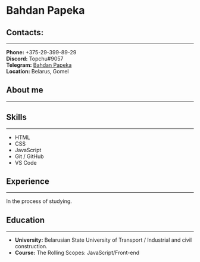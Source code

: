 # Bahdan Papeka

## Contacts:
---
**Phone:** +375-29-399-89-29     
**Discord:** Topchu#9057        
**Telegram:** [Bahdan Papeka](https://t.me/t0pchu)      
**Location:** Belarus, Gomel

## About me     

---

## Skills

---

+ HTML
+ CSS
+ JavaScript
+ Git / GitHub
+ VS Code

## Experience

---

In the process of studying.

## Education

---

+ **University:** Belarusian State University of Transport / Industrial and civil construction.
+ **Course:** The Rolling Scopes: JavaScript/Front-end 

